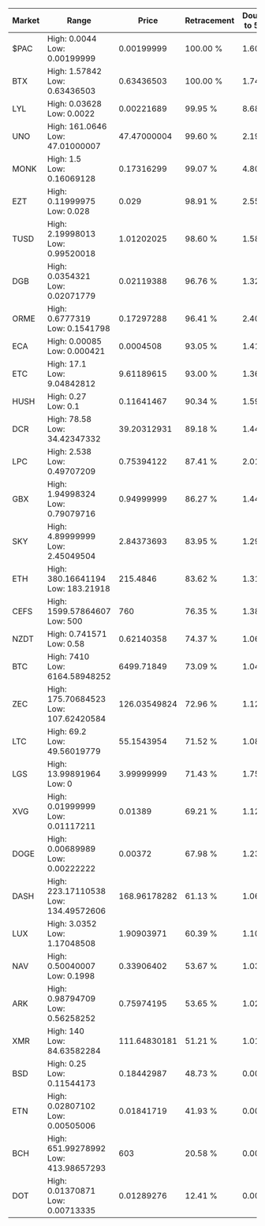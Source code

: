 | Market | Range | Price| Retracement | Doubles to 50% |
| --- | --- | --- | --- | --- |
| $PAC | High: 0.0044<br />Low: 0.00199999 | 0.00199999 | 100.00 % | 1.60 |
| BTX | High: 1.57842<br />Low: 0.63436503 | 0.63436503 | 100.00 % | 1.74 |
| LYL | High: 0.03628<br />Low: 0.0022 | 0.00221689 | 99.95 % | 8.68 |
| UNO | High: 161.0646<br />Low: 47.01000007 | 47.47000004 | 99.60 % | 2.19 |
| MONK | High: 1.5<br />Low: 0.16069128 | 0.17316299 | 99.07 % | 4.80 |
| EZT | High: 0.11999975<br />Low: 0.028 | 0.029 | 98.91 % | 2.55 |
| TUSD | High: 2.19998013<br />Low: 0.99520018 | 1.01202025 | 98.60 % | 1.58 |
| DGB | High: 0.0354321<br />Low: 0.02071779 | 0.02119388 | 96.76 % | 1.32 |
| ORME | High: 0.6777319<br />Low: 0.1541798 | 0.17297288 | 96.41 % | 2.40 |
| ECA | High: 0.00085<br />Low: 0.000421 | 0.0004508 | 93.05 % | 1.41 |
| ETC | High: 17.1<br />Low: 9.04842812 | 9.61189615 | 93.00 % | 1.36 |
| HUSH | High: 0.27<br />Low: 0.1 | 0.11641467 | 90.34 % | 1.59 |
| DCR | High: 78.58<br />Low: 34.42347332 | 39.20312931 | 89.18 % | 1.44 |
| LPC | High: 2.538<br />Low: 0.49707209 | 0.75394122 | 87.41 % | 2.01 |
| GBX | High: 1.94998324<br />Low: 0.79079716 | 0.94999999 | 86.27 % | 1.44 |
| SKY | High: 4.89999999<br />Low: 2.45049504 | 2.84373693 | 83.95 % | 1.29 |
| ETH | High: 380.16641194<br />Low: 183.21918 | 215.4846 | 83.62 % | 1.31 |
| CEFS | High: 1599.57864607<br />Low: 500 | 760 | 76.35 % | 1.38 |
| NZDT | High: 0.741571<br />Low: 0.58 | 0.62140358 | 74.37 % | 1.06 |
| BTC | High: 7410<br />Low: 6164.58948252 | 6499.71849 | 73.09 % | 1.04 |
| ZEC | High: 175.70684523<br />Low: 107.62420584 | 126.03549824 | 72.96 % | 1.12 |
| LTC | High: 69.2<br />Low: 49.56019779 | 55.1543954 | 71.52 % | 1.08 |
| LGS | High: 13.99891964<br />Low: 0 | 3.99999999 | 71.43 % | 1.75 |
| XVG | High: 0.01999999<br />Low: 0.01117211 | 0.01389 | 69.21 % | 1.12 |
| DOGE | High: 0.00689989<br />Low: 0.00222222 | 0.00372 | 67.98 % | 1.23 |
| DASH | High: 223.17110538<br />Low: 134.49572606 | 168.96178282 | 61.13 % | 1.06 |
| LUX | High: 3.0352<br />Low: 1.17048508 | 1.90903971 | 60.39 % | 1.10 |
| NAV | High: 0.50040007<br />Low: 0.1998 | 0.33906402 | 53.67 % | 1.03 |
| ARK | High: 0.98794709<br />Low: 0.56258252 | 0.75974195 | 53.65 % | 1.02 |
| XMR | High: 140<br />Low: 84.63582284 | 111.64830181 | 51.21 % | 1.01 |
| BSD | High: 0.25<br />Low: 0.11544173 | 0.18442987 | 48.73 % | 0.00 |
| ETN | High: 0.02807102<br />Low: 0.00505006 | 0.01841719 | 41.93 % | 0.00 |
| BCH | High: 651.99278992<br />Low: 413.98657293 | 603 | 20.58 % | 0.00 |
| DOT | High: 0.01370871<br />Low: 0.00713335 | 0.01289276 | 12.41 % | 0.00 |
